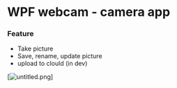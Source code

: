 # WPF webcam - camera app
### Feature
- Take picture
- Save, rename, update picture
- upload to clould (in dev)

[![untitled.png](https://i.postimg.cc/xT1mP9pG/untitled.png)]
